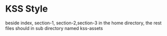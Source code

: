 # KSS Style
beside index, section-1, section-2,section-3 in the home directory, the rest files should in sub directory named kss-assets
